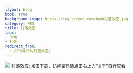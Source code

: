 ```yaml
---
layout: blog
book: true
background-image: https://img.locyoo.com/book村落效应.jpg
category: 书籍
title: 村落效应
tags:
- 书籍
- 社会
redirect_from:
  - /2024/03/村落效应/
---
```

![](https://img.locyoo.com/book村落效应.jpg)
村落效应: <a name = "ref1" href="https://url18.ctfile.com/f/50983618-1319973259-0caf9d?p=3619">点击下载</a>，访问密码请点击右上方“关于”自行查看